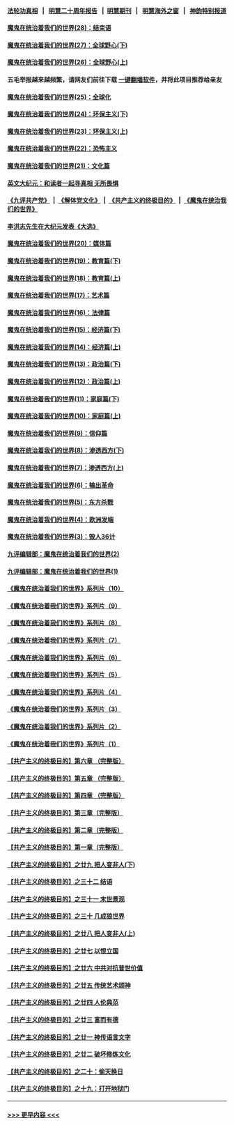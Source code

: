 #### [法轮功真相](https://github.com/gfw-breaker/truth/blob/master/README.md?t=0) &nbsp;&nbsp;|&nbsp;&nbsp; [明慧二十周年报告](https://github.com/gfw-breaker/mh-reports/blob/master/README.md?t=0) &nbsp;&nbsp;|&nbsp;&nbsp;[明慧期刊](https://github.com/gfw-breaker/mh-qikan) &nbsp;&nbsp;|&nbsp;&nbsp; [明慧海外之窗](https://github.com/gfw-breaker/mh-news/blob/master/README.md?t=0) &nbsp;&nbsp;|&nbsp;&nbsp; [神韵特别报道](https://github.com/gfw-breaker/mh-news/blob/master/shenyun.md?t=0)
#### [魔鬼在统治着我们的世界(28)：结束语](../pages/nsc422/n10936246.md?t=07211201) 
#### [魔鬼在统治着我们的世界(27)：全球野心(下)](../pages/nsc422/n10928319.md?t=07211201) 
#### [魔鬼在统治着我们的世界(26)：全球野心(上)](../pages/nsc422/n10900318.md?t=07211201) 
#### 五毛举报越来越频繁，请网友们前往下载 [一键翻墙软件](https://github.com/gfw-breaker/ssr-accounts)，并将此项目推荐给亲友
#### [魔鬼在统治着我们的世界(25)：全球化](../pages/nsc422/n10788205.md?t=07211201) 
#### [魔鬼在统治着我们的世界(24)：环保主义(下)](../pages/nsc422/n10695307.md?t=07211201) 
#### [魔鬼在统治着我们的世界(23)：环保主义(上)](../pages/nsc422/n10688613.md?t=07211201) 
#### [魔鬼在统治着我们的世界(22)：恐怖主义](../pages/nsc422/n10614727.md?t=07211201) 
#### [魔鬼在统治着我们的世界(21)：文化篇](../pages/nsc422/n10597706.md?t=07211201) 
#### [英文大纪元：和读者一起寻真相 无所畏惧](../pages/nsc422/n12542027.md?t=07211201) 
#### [《九评共产党》](https://github.com/begood0513/9ping.md/blob/master/README.md) &nbsp;|&nbsp; [《解体党文化》](../../../../jtdwh.md/blob/master/README.md)  &nbsp;|&nbsp; [《共产主义的终极目的》](../../../../gczydzjmd.md/blob/master/README.md) &nbsp;|&nbsp; [《魔鬼在统治我们的世界》](../../../../mgztzwmdsj.md/blob/master/README.md) 
#### [李洪志先生在大纪元发表《大选》](../pages/nsc422/n12534746.md?t=07211201) 
#### [魔鬼在统治着我们的世界(20)：媒体篇](../pages/nsc422/n10586579.md?t=07211201) 
#### [魔鬼在统治着我们的世界(19)：教育篇(下)](../pages/nsc422/n10564808.md?t=07211201) 
#### [魔鬼在统治着我们的世界(18)：教育篇(上)](../pages/nsc422/n10526970.md?t=07211201) 
#### [魔鬼在统治着我们的世界(17)：艺术篇](../pages/nsc422/n10499093.md?t=07211201) 
#### [魔鬼在统治着我们的世界(16)：法律篇](../pages/nsc422/n10485969.md?t=07211201) 
#### [魔鬼在统治着我们的世界(15)：经济篇(下)](../pages/nsc422/n10469975.md?t=07211201) 
#### [魔鬼在统治着我们的世界(14)：经济篇(上)](../pages/nsc422/n10457370.md?t=07211201) 
#### [魔鬼在统治着我们的世界(13)：政治篇(下)](../pages/nsc422/n10448270.md?t=07211201) 
#### [魔鬼在统治着我们的世界(12)：政治篇(上)](../pages/nsc422/n10444576.md?t=07211201) 
#### [魔鬼在统治着我们的世界(11)：家庭篇(下)](../pages/nsc422/n10440961.md?t=07211201) 
#### [魔鬼在统治着我们的世界(10)：家庭篇(上)](../pages/nsc422/n10435448.md?t=07211201) 
#### [魔鬼在统治着我们的世界(9)：信仰篇](../pages/nsc422/n10432159.md?t=07211201) 
#### [魔鬼在统治着我们的世界(8)：渗透西方(下)](../pages/nsc422/n10429603.md?t=07211201) 
#### [魔鬼在统治着我们的世界(7)：渗透西方(上)](../pages/nsc422/n10426013.md?t=07211201) 
#### [魔鬼在统治着我们的世界(6)：输出革命](../pages/nsc422/n10421536.md?t=07211201) 
#### [魔鬼在统治着我们的世界(5)：东方杀戮](../pages/nsc422/n10417707.md?t=07211201) 
#### [魔鬼在统治着我们的世界(4)：欧洲发端](../pages/nsc422/n10414890.md?t=07211201) 
#### [魔鬼在统治着我们的世界(3)：毁人36计](../pages/nsc422/n10411583.md?t=07211201) 
#### [九评编辑部：魔鬼在统治着我们的世界(2)](../pages/nsc422/n10410036.md?t=07211201) 
#### [九评编辑部：魔鬼在统治着我们的世界(1)](../pages/nsc422/n10406825.md?t=07211201) 
#### [《魔鬼在统治着我们的世界》系列片（10）](../pages/nsc422/n12292670.md?t=07211201) 
#### [《魔鬼在统治着我们的世界》系列片（9）](../pages/nsc422/n12290859.md?t=07211201) 
#### [《魔鬼在统治着我们的世界》系列片（8）](../pages/nsc422/n12287445.md?t=07211201) 
#### [《魔鬼在统治着我们的世界》系列片（7）](../pages/nsc422/n12283425.md?t=07211201) 
#### [《魔鬼在统治着我们的世界》系列片（6）](../pages/nsc422/n12282314.md?t=07211201) 
#### [《魔鬼在统治着我们的世界》系列片（5）](../pages/nsc422/n12281419.md?t=07211201) 
#### [《魔鬼在统治着我们的世界》系列片（4）](../pages/nsc422/n12274024.md?t=07211201) 
#### [《魔鬼在统治着我们的世界》系列片（3）](../pages/nsc422/n12271322.md?t=07211201) 
#### [《魔鬼在统治着我们的世界》系列片（2）](../pages/nsc422/n12269049.md?t=07211201) 
#### [《魔鬼在统治着我们的世界》系列片（1）](../pages/nsc422/n12267575.md?t=07211201) 
#### [【共产主义的终极目的】第六章 （完整版）](../pages/nsc422/n11428913.md?t=07211201) 
#### [【共产主义的终极目的】第五章 （完整版）](../pages/nsc422/n11428912.md?t=07211201) 
#### [【共产主义的终极目的】第四章 （完整版）](../pages/nsc422/n11428907.md?t=07211201) 
#### [【共产主义的终极目的】第三章（完整版）](../pages/nsc422/n11428848.md?t=07211201) 
#### [【共产主义的终极目的】第二章（完整版）](../pages/nsc422/n11428831.md?t=07211201) 
#### [【共产主义的终极目的】第一章（完整版）](../pages/nsc422/n11417651.md?t=07211201) 
#### [【共产主义的终极目的】之廿九 把人变非人(下)](../pages/nsc422/n11344140.md?t=07211201) 
#### [【共产主义的终极目的】之三十二 结语](../pages/nsc422/n11360535.md?t=07211201) 
#### [【共产主义的终极目的】之三十一 末世景观](../pages/nsc422/n11351129.md?t=07211201) 
#### [【共产主义的终极目的】之三十 几成狼世界](../pages/nsc422/n11348280.md?t=07211201) 
#### [【共产主义的终极目的】之廿八 把人变非人(上)](../pages/nsc422/n11340492.md?t=07211201) 
#### [【共产主义的终极目的】之廿七 以恨立国](../pages/nsc422/n11336944.md?t=07211201) 
#### [【共产主义的终极目的】之廿六 中共对抗普世价值](../pages/nsc422/n11324785.md?t=07211201) 
#### [【共产主义的终极目的】之廿五 传统艺术颂神](../pages/nsc422/n11296396.md?t=07211201) 
#### [【共产主义的终极目的】之廿四 人伦典范](../pages/nsc422/n11296397.md?t=07211201) 
#### [【共产主义的终极目的】之廿三 富而有德](../pages/nsc422/n11283598.md?t=07211201) 
#### [【共产主义的终极目的】之廿一 神传语言文字](../pages/nsc422/n11263265.md?t=07211201) 
#### [【共产主义的终极目的】之廿二 破坏修炼文化](../pages/nsc422/n11245728.md?t=07211201) 
#### [【共产主义的终极目的】之二十：偷天换日](../pages/nsc422/n11238846.md?t=07211201) 
#### [【共产主义的终极目的】之十九：打开地狱门](../pages/nsc422/n11206376.md?t=07211201) 

----
#### [ >>> 更早内容 <<< ](../indexes/nsc422-earlier.md)
